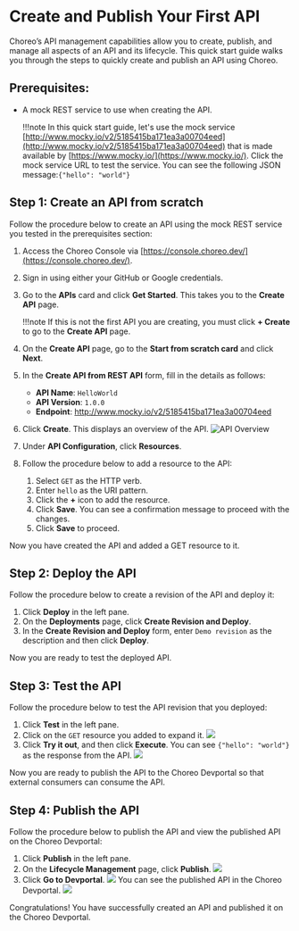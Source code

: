 # Create and Publish Your First API

Choreo’s API management capabilities allow you to create, publish, and manage all aspects of an API and its lifecycle.
This quick start guide walks you through the steps to quickly create and publish an API using Choreo. 

## Prerequisites:

- A mock REST service to use when creating the API. 
    
    !!!note
        In this quick start guide, let's use the mock service [http://www.mocky.io/v2/5185415ba171ea3a00704eed](http://www.mocky.io/v2/5185415ba171ea3a00704eed) that is made available by [https://www.mocky.io/](https://www.mocky.io/). Click the mock service URL to test the service. You can see the following JSON message:`{"hello": "world"}`
 
## Step 1: Create an API from scratch

Follow the procedure below to create an API using the mock REST service you tested in the prerequisites section:
1. Access the Choreo Console via [https://console.choreo.dev/](https://console.choreo.dev/).
2. Sign in using either your GitHub or Google credentials.
3. Go to the **APIs** card and click **Get Started**. This takes you to the **Create API** page. 
    
    !!!note
        If this is not the first API you are creating, you must click **+ Create** to go to the **Create API** page.
        
4. On the **Create API** page, go to the **Start from scratch card** and click **Next**. 
5. In the **Create API from REST API** form, fill in the details as follows:
    - **API Name**: `HelloWorld`
    - **API Version**: `1.0.0`
    - **Endpoint**: http://www.mocky.io/v2/5185415ba171ea3a00704eed
6. Click **Create**. This displays an overview of the API.
       ![API Overview](/assets/img/apis/api-overview.png)
7. Under **API Configuration**, click **Resources**.
8. Follow the procedure below to add a resource to the API:
    1. Select `GET` as the HTTP verb.
    2. Enter `hello` as the URI pattern.
    3. Click the **+** icon to add the resource.
    4. Click **Save**. You can see a confirmation message to proceed with the changes.
    5. Click **Save** to proceed.

Now you have created the API and added a GET resource to it.

## Step 2: Deploy the API

Follow the procedure below to create a revision of the API and deploy it:
1. Click **Deploy** in the left pane.
2. On the **Deployments** page, click **Create Revision and Deploy**.
3. In the **Create Revision and Deploy** form, enter `Demo revision` as the description and then click **Deploy**.

Now you are ready to test the deployed API.

## Step 3: Test the API

Follow the procedure below to test the API revision that you deployed:
1. Click **Test** in the left pane.
2. Click on the `GET` resource you added to expand it.
       ![](/assets/img/apis/api-resource.png)
3. Click **Try it out**, and then click **Execute**. You can see `{"hello": "world"}` as the response from the API.
       ![](/assets/img/apis/response.png)

Now you are ready to publish the API to the Choreo Devportal so that external consumers can consume the API.

## Step 4: Publish the API

Follow the procedure below to publish the API and view the published API on the Choreo Devportal:
1. Click **Publish** in the left pane.
2. On the **Lifecycle Management** page, click **Publish**.
       ![](/assets/img/apis/publish.png)
3. Click **Go to Devportal**.
       ![](/assets/img/apis/go-to-devportal.png)
   You can see the published API in the Choreo Devportal.
       ![](/assets/img/apis/devportal.png)

Congratulations! You have successfully created an API and published it on the Choreo Devportal.
